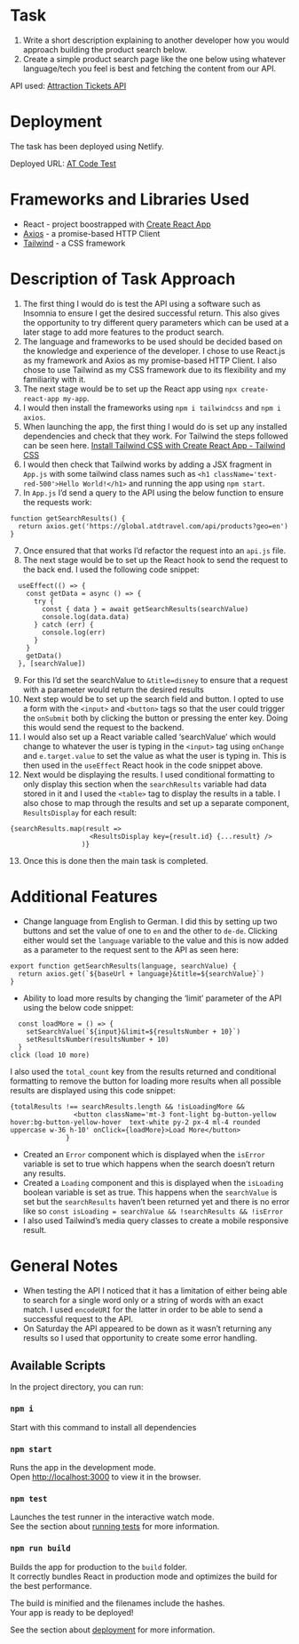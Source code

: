 # Task
1. Write a short description explaining to another developer how you would approach building the product search below.
2. Create a simple product search page like the one below using whatever language/tech you feel is best and fetching the content from our API.

API used: [Attraction Tickets API](https://global.atdtravel.com/api/products?geo=en)

# Deployment
The task has been deployed using Netlify.

Deployed URL: [AT Code Test](https://at-codetest.netlify.app/)

# Frameworks and Libraries Used
* React - project boostrapped with [Create React App](https://github.com/facebook/create-react-app)
* [Axios](https://axios-http.com/docs/intro) - a promise-based HTTP Client
* [Tailwind](https://tailwindcss.com/docs/guides/create-react-app) - a CSS framework

# Description of Task Approach
1. The first thing I would do is test the API using a software such as Insomnia to ensure I get the desired successful return. This also gives the opportunity to try different query parameters which can be used at a later stage to add more features to the product search.
2. The language and frameworks to be used should be decided based on the knowledge and experience of the developer. I chose to use React.js as my framework and Axios as my promise-based HTTP Client. I also chose to use Tailwind as my CSS framework due to its flexibility and my familiarity with it.
3. The next stage would be to set up the React app using `npx create-react-app my-app`.
4. I would then install the frameworks using `npm i tailwindcss` and `npm i axios`.
5. When launching the app, the first thing I would do is set up any installed dependencies and check that they work. For Tailwind the steps followed can be seen here. [Install Tailwind CSS with Create React App - Tailwind CSS](https://tailwindcss.com/docs/guides/create-react-app)
6. I would then check that Tailwind works by adding a JSX fragment in `App.js`  with some tailwind class names such as `<h1 className='text-red-500'>Hello World!</h1>` and running the app using `npm start`.
7. In `App.js` I’d send a query to the API using the below function to ensure the requests work:
```
function getSearchResults() {
  return axios.get('https://global.atdtravel.com/api/products?geo=en')
}
```
7. Once ensured that that works I’d refactor the request into an `api.js` file.
8. The next stage would be to set up the React hook to send the request to the back end. I used the following code snippet: 
```
  useEffect(() => {
    const getData = async () => {
      try {
        const { data } = await getSearchResults(searchValue)
        console.log(data.data)
      } catch (err) {
        console.log(err)
      }
    }
    getData()
  }, [searchValue])
```
9. For this I’d set the searchValue to `&title=disney` to ensure that a request with a parameter would return the desired results
10. Next step would be to set up the search field and button. I opted to use a form with the `<input>` and `<button>` tags so that the user could trigger the `onSubmit` both by clicking the button or pressing the enter key. Doing this would send the request to the backend.
11. I would also set up a React variable called ‘searchValue’ which would change to whatever the user is typing in the `<input>` tag using `onChange` and `e.target.value`  to set the value as what the user is typing in. This is then used in the `useEffect` React hook in the code snippet above.
12. Next would be displaying the results. I used conditional formatting to only display this section when the `searchResults` variable had data stored in it  and I used the `<table>` tag to display the results in a table. I also chose to map through the results and set up a separate component, `ResultsDisplay` for each result: 
```
{searchResults.map(result =>
                    <ResultsDisplay key={result.id} {...result} />
                  )}
```
13. Once this is done then the main task is completed.

# Additional Features
* Change language from English to German. I did this by setting up two buttons and set the value of one to `en` and the other to `de-de`. Clicking either would set the `language` variable to the value and this is now added as a parameter to the request sent to the API as seen here:
```
export function getSearchResults(language, searchValue) {
  return axios.get(`${baseUrl + language}&title=${searchValue}`)
}
```
* Ability to load more results by changing the ‘limit’ parameter of the API using the below code snippet:
```
  const loadMore = () => {
    setSearchValue(`${input}&limit=${resultsNumber + 10}`)
    setResultsNumber(resultsNumber + 10)
  }
click (load 10 more)
```
I also used the `total_count` key from the results returned and conditional formatting to remove the button for loading more results when all possible results are displayed using this code snippet:
```
{totalResults !== searchResults.length && !isLoadingMore &&
                <button className='mt-3 font-light bg-button-yellow hover:bg-button-yellow-hover  text-white py-2 px-4 ml-4 rounded uppercase w-36 h-10' onClick={loadMore}>Load More</button>
              }
```
* Created an `Error` component which is displayed when the `isError` variable is set to true which happens when the search doesn’t return any results.
* Created a `Loading` component and this is displayed when the `isLoading` boolean variable is set as true. This happens when the `searchValue` is set but the `searchResults` haven’t been returned yet and there is no error like so `const isLoading = searchValue && !searchResults && !isError`
* I also used Tailwind’s media query classes to create a mobile responsive result.

# General Notes
* When testing the API I noticed that it has a limitation of either being able to search for a single word only or a string of words with an exact match. I used `encodeURI` for the latter in order to be able to send a successful request to the API.
* On Saturday the API appeared to be down as it wasn’t returning any results so I used that opportunity to create some error handling.

## Available Scripts

In the project directory, you can run:

### `npm i`
Start with this command to install all dependencies

### `npm start`
Runs the app in the development mode.\
Open [http://localhost:3000](http://localhost:3000) to view it in the browser.

### `npm test`
Launches the test runner in the interactive watch mode.\
See the section about [running tests](https://facebook.github.io/create-react-app/docs/running-tests) for more information.

### `npm run build`
Builds the app for production to the `build` folder.\
It correctly bundles React in production mode and optimizes the build for the best performance.

The build is minified and the filenames include the hashes.\
Your app is ready to be deployed!

See the section about [deployment](https://facebook.github.io/create-react-app/docs/deployment) for more information.
